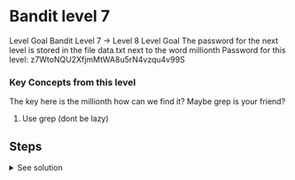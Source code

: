 # Bandit level 7
Level Goal
Bandit Level 7 → Level 8
Level Goal
The password for the next level is stored in the file data.txt next to the word millionth
Password for this level: z7WtoNQU2XfjmMtWA8u5rN4vzqu4v99S

### Key Concepts from this level
The key here is the millionth how can we find it? Maybe grep is your friend?
1. Use grep (dont be lazy)

## Steps

<details>
  <summary>See solution</summary>


  ### Solution

  ```zsh
  bandit7@bandit:~$ ls
data.txt
bandit7@bandit:~$ cat data.txt | grep millionth
millionth	TESKZC0XvTetK0S9xNwm25STk5iWrBvP
bandit7@bandit:~$ cat data.txt | grep millionth | awk '{print $2}'
TESKZC0XvTetK0S9xNwm25STk5iWrBvP
bandit7@bandit:~$

  ```

</details>

